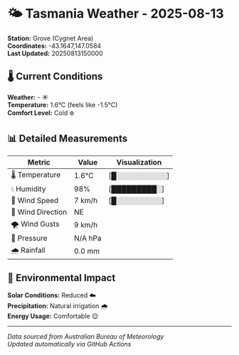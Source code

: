# 🌤️ Tasmania Weather - 2025-08-13

**Station:** Grove (Cygnet Area)  
**Coordinates:** -43.1647,147.0584  
**Last Updated:** 20250813150000

## 🌡️ Current Conditions

**Weather:** - ☀️  
**Temperature:** 1.6°C (feels like -1.5°C)  
**Comfort Level:** Cold ❄️

## 📊 Detailed Measurements

| Metric | Value | Visualization |
|--------|-------|---------------|
| 🌡️ Temperature | 1.6°C | [█░░░░░░░░░░] |
| 💧 Humidity | 98% | [█████████░] |
| 💨 Wind Speed | 7 km/h | [█░░░░░░░░░] |
| 🧭 Wind Direction | NE | |
| 🌪️ Wind Gusts | 9 km/h | |
| 🔽 Pressure | N/A hPa | |
| 🌧️ Rainfall | 0.0 mm | |

## 🌱 Environmental Impact

**Solar Conditions:** Reduced ☁️  
**Precipitation:** Natural irrigation 🌧️  
**Energy Usage:** Comfortable 😌

---
*Data sourced from Australian Bureau of Meteorology*  
*Updated automatically via GitHub Actions*
